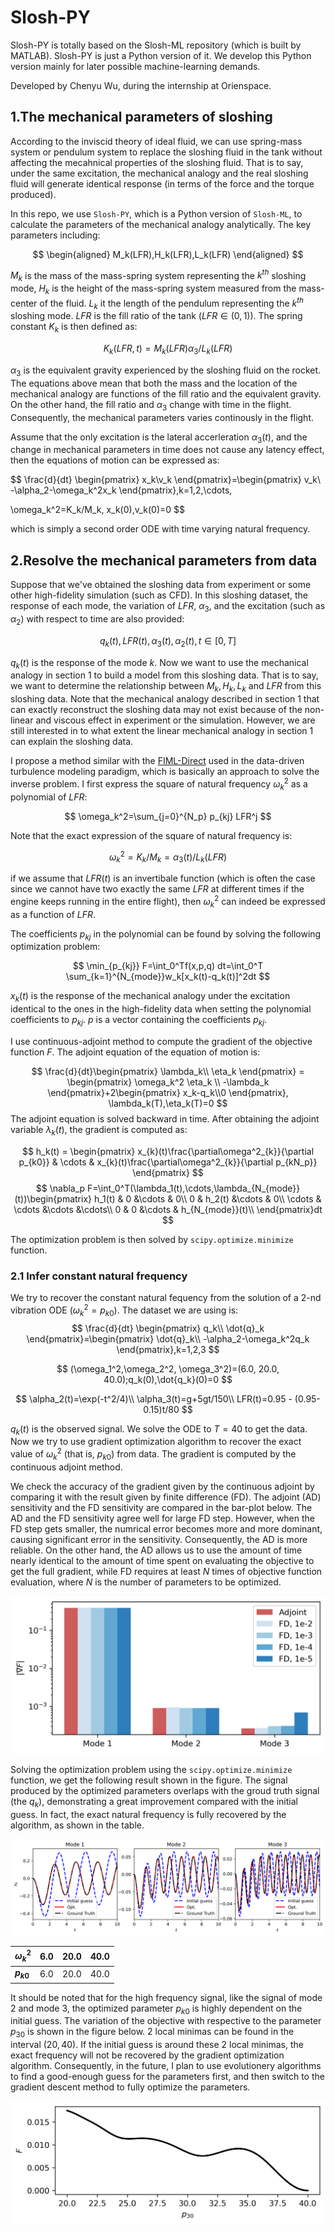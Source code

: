 # **Slosh-PY**

Slosh-PY is totally based on the Slosh-ML repository (which is built by MATLAB). Slosh-PY is just a Python version of it. We develop this Python version mainly for later possible machine-learning demands.

Developed by Chenyu Wu, during the internship at Orienspace.

## **1.The mechanical parameters of sloshing**

According to the inviscid theory of ideal fluid, we can use spring-mass system or pendulum system to replace the sloshing fluid in the tank without affecting the mecahnical properties of the sloshing fluid. That is to say, under the same excitation, the mechanical analogy and the real sloshing fluid will generate identical response (in terms of the force and the torque produced).

In this repo, we use `Slosh-PY`, which is a Python version of `Slosh-ML`, to calculate the parameters of the mechanical analogy analytically. The key parameters including:

$$
\begin{aligned}
M_k(LFR),H_k(LFR),L_k(LFR)
\end{aligned}
$$

$M_k$ is the mass of the mass-spring system representing the $k^{th}$ sloshing mode, $H_k$ is the height of the mass-spring system measured from the mass-center of the fluid. $L_k$ it the length of the pendulum representing the $k^{th}$ sloshing mode. $LFR$ is the fill ratio of the tank ($LFR\in(0,1)$). The spring constant $K_k$ is then defined as:

$$
K_k(LFR, t)=M_k(LFR)\alpha_3/L_k(LFR)
$$

$\alpha_3$ is the equivalent gravity experienced by the sloshing fluid on the rocket. The equations above mean that both the mass and the location of the mechanical analogy are functions of the fill ratio and the equivalent gravity. On the other hand, the fill ratio and $\alpha_3$ change with time in the flight. Consequently, the mechanical parameters varies continously in the flight.

Assume that the only excitation is the lateral accerleration $\alpha_3(t)$, and the change in mechanical parameters in time does not cause any latency effect, then the equations of motion can be expressed as:

$$
\frac{d}{dt} \begin{pmatrix}
x_k\\v_k
\end{pmatrix}=\begin{pmatrix}
v_k\\
-\alpha_2-\omega_k^2x_k
\end{pmatrix},k=1,2,\cdots,

\omega_k^2=K_k/M_k, x_k(0),v_k(0)=0
$$

which is simply a second order ODE with time varying natural frequency.

## **2.Resolve the mechanical parameters from data**

Suppose that we've obtained the sloshing data from experiment or some other high-fidelity simulation (such as CFD). In this sloshing dataset, the response of each mode, the variation of $LFR$, $\alpha_3$, and the excitation (such as $\alpha_2$) with respect to time are also provided:

$$
q_k(t), LFR(t),\alpha_3(t),\alpha_2(t), t\in[0,T]
$$

$q_k(t)$ is the response of the mode $k$. Now we want to use the mechanical analogy in section 1 to build a model from this sloshing data. That is to say, we want to determine the relationship between $M_k, H_k,L_k$ and $LFR$ from this sloshing data. Note that the mechanical analogy described in section 1 that can exactly reconstruct the sloshing data may not exist because of the non-linear and viscous effect in experiment or the simulation. However, we are still interested in to what extent the linear mechanical analogy in section 1 can explain the sloshing data. 

I propose a method similar with the [FIML-Direct](https://www.researchgate.net/profile/Jonathan-Holland-5/publication/330198330_Towards_Integrated_Field_Inversion_and_Machine_Learning_With_Embedded_Neural_Networks_for_RANS_Modeling/links/5c3a42bfa6fdccd6b5a8852e/Towards-Integrated-Field-Inversion-and-Machine-Learning-With-Embedded-Neural-Networks-for-RANS-Modeling.pdf) used in the data-driven turbulence modeling paradigm, which is basically an approach to solve the inverse problem. I first express the square of natural frequency $\omega_k^2$ as a polynomial of $LFR$:

$$
\omega_k^2=\sum_{j=0}^{N_p} p_{kj} LFR^j
$$

Note that the exact expression of the square of natural frequency is:

$$
\omega_k^2=K_k/M_k=\alpha_3(t)/L_k(LFR)
$$

if we assume that $LFR(t)$ is an invertibale function (which is often the case since we cannot have two exactly the same $LFR$ at different times if the engine keeps running in the entire flight), then $\omega_k^2$ can indeed be expressed as a function of $LFR$. 

The coefficients $p_{kj}$ in the polynomial can be found by solving the following optimization problem:

$$
\min_{p_{kj}} F=\int_0^Tf(x,p,q)  dt=\int_0^T \sum_{k=1}^{N_{mode}}w_k[x_k(t)-q_k(t)]^2dt
$$

$x_k(t)$ is the response of the mechanical analogy under the excitation identical to the ones in the high-fidelity data when setting the polynomial coefficients to $p_{kj}$. $p$ is a vector containing the coefficients $p_{kj}$. 

I use continuous-adjoint method to compute the gradient of the objective function $F$. The adjoint equation of the equation of motion is:

$$
\frac{d}{dt}\begin{pmatrix}
\lambda_k\\ \eta_k
\end{pmatrix} = \begin{pmatrix}
\omega_k^2 \eta_k \\ -\lambda_k
\end{pmatrix}+2\begin{pmatrix}
x_k-q_k\\0
\end{pmatrix}, \lambda_k(T),\eta_k(T)=0
$$
The adjoint equation is solved backward in time. After obtaining the adjoint variable $\lambda_k(t)$, the gradient is computed as:

$$
h_k(t) = \begin{pmatrix}
x_{k}(t)\frac{\partial\omega^2_{k}}{\partial p_{k0}} & \cdots & x_{k}(t)\frac{\partial\omega^2_{k}}{\partial p_{kN_p}}
\end{pmatrix}
$$
$$
\nabla_p F=\int_0^T(\lambda_1(t),\cdots,\lambda_{N_{mode}}(t))\begin{pmatrix}
h_1(t) & 0 &\cdots & 0\\
0 & h_2(t) &\cdots & 0\\
\cdots & \cdots &\cdots &\cdots\\
0 & 0 &\cdots & h_{N_{mode}}(t)\\
\end{pmatrix}dt
$$

The optimization problem is then solved by `scipy.optimize.minimize` function.

### **2.1 Infer constant natural frequency**

We try to recover the constant natural fequency from the solution of a 2-nd vibration ODE ($\omega_k^2=p_{k0}$). The dataset we are using is:
$$
\frac{d}{dt} \begin{pmatrix}
q_k\\ \dot{q}_k
\end{pmatrix}=\begin{pmatrix}
\dot{q}_k\\
-\alpha_2-\omega_k^2q_k
\end{pmatrix},k=1,2,3
$$

$$
(\omega_1^2,\omega_2^2, \omega_3^2)=(6.0, 20.0, 40.0);q_k(0),\dot{q_k}(0)=0
$$

$$
\alpha_2(t)=\exp(-t^2/4)\\
\alpha_3(t)=g+5gt/150\\
LFR(t)=0.95 - (0.95-0.15)t/80
$$

$q_k(t)$ is the observed signal. We solve the ODE to $T=40$ to get the data. Now we try to use gradient optimization algorithm to recover the exact value of $\omega_k^2$ (that is, $p_{k0}$) from data. The gradient is computed by the continuous adjoint method. 

We check the accuracy of the gradient given by the continuous adjoint by comparing it with the result given by finite difference (FD). The adjoint (AD) sensitivity and the FD sensitivity are compared in the bar-plot below. The AD and the FD sensitivity agree well for large FD step. However, when the FD step gets smaller, the numrical error becomes more and more dominant, causing significant error in the sensitivity. Consequently, the AD is more reliable. On the other hand, the AD allows us to use the amount of time nearly identical to the amount of time spent on evaluating the objective to get the full gradient, while FD requires at least $N$ times of objective function evaluation, where $N$ is the number of parameters to be optimized. 

![grad_const](./Figures/gradient_const_freq.png "Gradient of the constant freq case")

Solving the optimization problem using the `scipy.optimize.minimize` function, we get the following result shown in the figure. The signal produced by the optimized parameters overlaps with the groud truth signal (the $q_k$), demonstrating a great improvement compared with the initial guess. In fact, the exact natural frequency is fully recovered by the algorithm, as shown in the table.

![recover_const](./Figures/recover_const_freq.png "Recover constant frequency")

| **$\omega_k^2$** | 6.0 | 20.0 | 40.0 |
|------------------|-----|------|------|
| **$p_{k0}$**     | 6.0 | 20.0 | 40.0 |

It should be noted that for the high frequency signal, like the signal of mode 2 and mode 3, the optimized parameter $p_{k0}$ is highly dependent on the initial guess. The variation of the objective with respective to the parameter $p_{30}$ is shown in the figure below. 2 local minimas can be found in the interval $(20,40)$. If the initial guess is around these 2 local minimas, the exact frequency will not be recovered by the gradient optimization algorithm. Consequently, in the future, I plan to use evolutionery algorithms to find a good-enough guess for the parameters first, and then switch to the gradient descent method to fully optimize the parameters.

![local_minma](./Figures/local_minima.png "Local minma")
